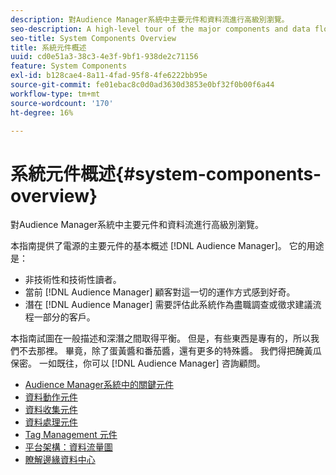 ```yaml
---
description: 對Audience Manager系統中主要元件和資料流進行高級別瀏覽。
seo-description: A high-level tour of the major components and data flows in the Audience Manager system.
seo-title: System Components Overview
title: 系統元件概述
uuid: cd0e51a3-38c3-4e3f-9bf1-938de2c71156
feature: System Components
exl-id: b128cae4-8a11-4fad-95f8-4fe6222bb95e
source-git-commit: fe01ebac8c0d0ad3630d3853e0bf32f0b00f6a44
workflow-type: tm+mt
source-wordcount: '170'
ht-degree: 16%

---
```


# 系統元件概述{#system-components-overview}

對Audience Manager系統中主要元件和資料流進行高級別瀏覽。

<!-- 

c_compintro.xml

 -->

本指南提供了電源的主要元件的基本概述 [!DNL Audience Manager]。 它的用途是：

* 非技術性和技術性讀者。
* 當前 [!DNL Audience Manager] 顧客對這一切的運作方式感到好奇。
* 潛在 [!DNL Audience Manager] 需要評估此系統作為盡職調查或徵求建議流程一部分的客戶。

本指南試圖在一般描述和深潛之間取得平衡。 但是，有些東西是專有的，所以我們不去那裡。 畢竟，除了蛋黃醬和番茄醬，還有更多的特殊醬。 我們得把醃黃瓜保密。 一如既往，你可以 [!DNL Audience Manager] 咨詢顧問。

* [Audience Manager系統中的關鍵元件](/help/using/reference/system-components/components-stack.md)
* [資料動作元件](/help/using/reference/system-components/components-data-action.md)
* [資料收集元件](/help/using/reference/system-components/components-data-collection.md)
* [資料處理元件](/help/using/reference/system-components/components-data-processing.md)
* [Tag Management 元件](/help/using/reference/system-components/components-tag-management.md)
* [平台架構：資料流量圖](/help/using/reference/system-components/components-platform-architecture.md)
* [瞭解邊緣資料中心](/help/using/reference/system-components/components-edge.md)
